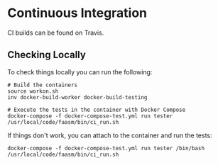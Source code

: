 # Continuous Integration

CI builds can be found on Travis.

## Checking Locally

To check things locally you can run the following:

```
# Build the containers
source workon.sh
inv docker-build-worker docker-build-testing

# Execute the tests in the container with Docker Compose
docker-compose -f docker-compose-test.yml run tester /usr/local/code/faasm/bin/ci_run.sh
```

If things don't work, you can attach to the container and run the tests:

```
docker-compose -f docker-compose-test.yml run tester /bin/bash
/usr/local/code/faasm/bin/ci_run.sh
```
